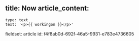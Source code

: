 title: Now
article_content:
  -
    type: text
    text: '<p>{{ workingon }}</p>'
fieldset: article
id: f4f8ab0d-692f-46a5-9931-e783e4736605
